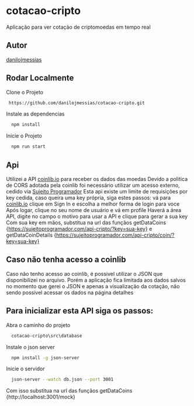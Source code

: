# cotacao-cripto
Aplicação para ver cotação de criptomoedas em tempo real

## Autor

[danilojmessias](https://www.github.com/danilojmessias)

## Rodar Localmente

Clone o Projeto

```bash
 https://github.com/danilojmessias/cotacao-cripto.git
```


Instale as dependencias

```bash
  npm install
```

Inicie o Projeto

```bash
  npm run start
```

## Api

Utilizei a API [coinlib.io](https://coinlib.io/apidocs) para receber os dados das moedas
Devido a politica de CORS adotada pela coinlib foi necessário utilizar um acesso externo, cedido via [Sujeito Programador](https://sujeitoprogramador.com)
Esta api existe um limite de requisições por key cedida, caso queira uma key própria, siga estes passos:
vá para [coinlib.io](https://coinlib.io)
clique em Sign In e escolha a melhor forma de login para voce
Após logar, clique no seu nome de usuário e vá em profile
Haverá a área API, digite no campo o motivo para usar a API e clique para gerar a sua key
Com sua key em mãos, substitua na url das funçãos getDataCoins {https://sujeitoprogramador.com/api-cripto/?key=sua-key}
e getDataCoinDetails {https://sujeitoprogramador.com/api-cripto/coin/?key=sua-key}

## Caso não tenha acesso a coinlib

Caso não tenho acesso ao coinlib, é possivel utilizar o JSON que disponibilizei no arquivo. Porém a aplicação fica limitada aos dados salvos no momento que gerei o JSON e apenas a visualização da cotação, não sendo possivel acessar os dados na página detalhes

## Para inicializar esta API siga os passos:

Abra o caminho do projeto
```bash
  cotacao-cripto\src\database
```
Instale o json server
```bash
  npm install -g json-server
```
Inicie o servidor
```bash
  json-server --watch db.json --port 3001
```

Com isso substitua na url das funçãos getDataCoins {http://localhost:3001/mock}

